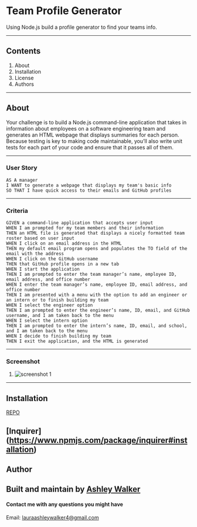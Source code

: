 # Team Profile Generator
Using Node.js build a profile generator to find your teams info. 

---
## Contents
1. About
2. Installation
3. License
4. Authors

---
## About
Your challenge is to build a Node.js command-line application that takes in information about employees on a software engineering team and generates an HTML webpage that displays summaries for each person. Because testing is key to making code maintainable, you’ll also write unit tests for each part of your code and ensure that it passes all of them.

---
### User Story
```
AS A manager
I WANT to generate a webpage that displays my team's basic info
SO THAT I have quick access to their emails and GitHub profiles
```

---
### Criteria
```
GIVEN a command-line application that accepts user input
WHEN I am prompted for my team members and their information
THEN an HTML file is generated that displays a nicely formatted team roster based on user input
WHEN I click on an email address in the HTML
THEN my default email program opens and populates the TO field of the email with the address
WHEN I click on the GitHub username
THEN that GitHub profile opens in a new tab
WHEN I start the application
THEN I am prompted to enter the team manager’s name, employee ID, email address, and office number
WHEN I enter the team manager’s name, employee ID, email address, and office number
THEN I am presented with a menu with the option to add an engineer or an intern or to finish building my team
WHEN I select the engineer option
THEN I am prompted to enter the engineer’s name, ID, email, and GitHub username, and I am taken back to the menu
WHEN I select the intern option
THEN I am prompted to enter the intern’s name, ID, email, and school, and I am taken back to the menu
WHEN I decide to finish building my team
THEN I exit the application, and the HTML is generated
```

---
### Screenshot
1. ![screenshot 1](/images/)

---
## Installation
[REPO](http://)

[Inquirer] (https://www.npmjs.com/package/inquirer#installation)
---

## Author
Built and maintain by [Ashley Walker](https://github.com/lawalker4)
---

#### Contact me with any questions you might have
Email: lauraashleywalker4@gmail.com

